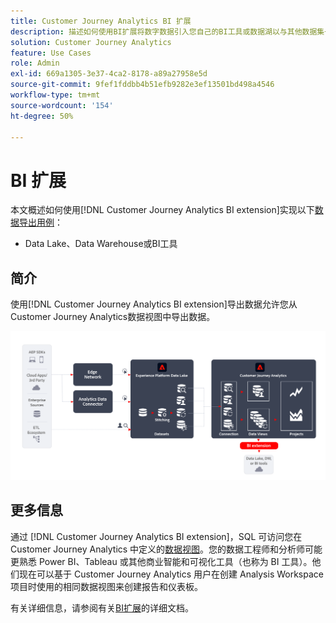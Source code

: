```yaml
---
title: Customer Journey Analytics BI 扩展
description: 描述如何使用BI扩展将数字数据引入您自己的BI工具或数据湖以与其他数据集一起使用。
solution: Customer Journey Analytics
feature: Use Cases
role: Admin
exl-id: 669a1305-3e37-4ca2-8178-a89a27958e5d
source-git-commit: 9fef1fddbb4b51efb9282e3ef13501bd498a4546
workflow-type: tm+mt
source-wordcount: '154'
ht-degree: 50%

---
```


# BI 扩展

本文概述如何使用[!DNL Customer Journey Analytics BI extension]实现以下[数据导出用例](overview.md)：

- Data Lake、Data Warehouse或BI工具

## 简介

使用[!DNL Customer Journey Analytics BI extension]导出数据允许您从Customer Journey Analytics数据视图中导出数据。

![BI扩展](../assets/bi-extension.svg)

## 更多信息

通过 [!DNL Customer Journey Analytics BI extension]，SQL 可访问您在 Customer Journey Analytics 中定义的[数据视图](/help/data-views/data-views.md)。您的数据工程师和分析师可能更熟悉 Power BI、Tableau 或其他商业智能和可视化工具（也称为 BI 工具）。他们现在可以基于 Customer Journey Analytics 用户在创建 Analysis Workspace 项目时使用的相同数据视图来创建报告和仪表板。

有关详细信息，请参阅有关[BI扩展](../../data-views/bi-extension.md)的详细文档。
